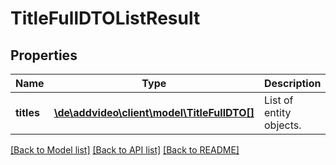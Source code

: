 # TitleFullDTOListResult

## Properties
Name | Type | Description | Notes
------------ | ------------- | ------------- | -------------
**titles** | [**\de\addvideo\client\model\TitleFullDTO[]**](TitleFullDTO.md) | List of entity objects. | 

[[Back to Model list]](../README.md#documentation-for-models) [[Back to API list]](../README.md#documentation-for-api-endpoints) [[Back to README]](../README.md)



